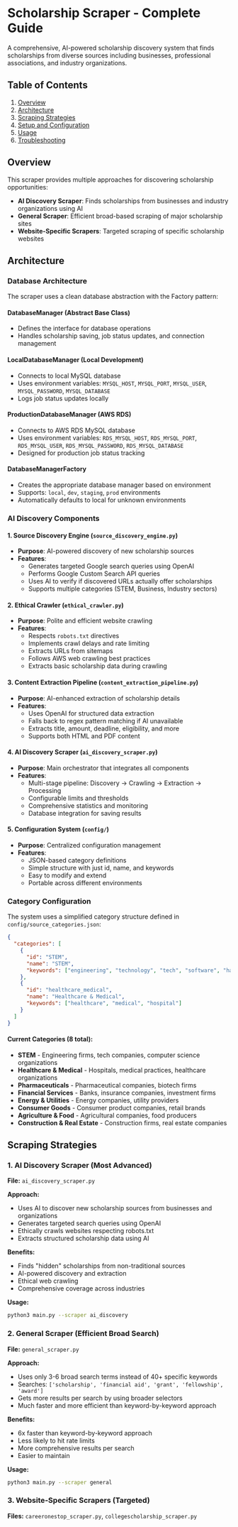 # Scholarship Scraper - Complete Guide

A comprehensive, AI-powered scholarship discovery system that finds scholarships from diverse sources including businesses, professional associations, and industry organizations.

## Table of Contents

1. [Overview](#overview)
2. [Architecture](#architecture)
3. [Scraping Strategies](#scraping-strategies)
4. [Setup and Configuration](#setup-and-configuration)
5. [Usage](#usage)
6. [Troubleshooting](#troubleshooting)

## Overview

This scraper provides multiple approaches for discovering scholarship opportunities:

- **AI Discovery Scraper**: Finds scholarships from businesses and industry organizations using AI
- **General Scraper**: Efficient broad-based scraping of major scholarship sites
- **Website-Specific Scrapers**: Targeted scraping of specific scholarship websites

## Architecture

### Database Architecture

The scraper uses a clean database abstraction with the Factory pattern:

#### **DatabaseManager** (Abstract Base Class)
- Defines the interface for database operations
- Handles scholarship saving, job status updates, and connection management

#### **LocalDatabaseManager** (Local Development)
- Connects to local MySQL database
- Uses environment variables: `MYSQL_HOST`, `MYSQL_PORT`, `MYSQL_USER`, `MYSQL_PASSWORD`, `MYSQL_DATABASE`
- Logs job status updates locally

#### **ProductionDatabaseManager** (AWS RDS)
- Connects to AWS RDS MySQL database
- Uses environment variables: `RDS_MYSQL_HOST`, `RDS_MYSQL_PORT`, `RDS_MYSQL_USER`, `RDS_MYSQL_PASSWORD`, `RDS_MYSQL_DATABASE`
- Designed for production job status tracking

#### **DatabaseManagerFactory**
- Creates the appropriate database manager based on environment
- Supports: `local`, `dev`, `staging`, `prod` environments
- Automatically defaults to local for unknown environments

### AI Discovery Components

#### 1. Source Discovery Engine (`source_discovery_engine.py`)
- **Purpose**: AI-powered discovery of new scholarship sources
- **Features**:
  - Generates targeted Google search queries using OpenAI
  - Performs Google Custom Search API queries
  - Uses AI to verify if discovered URLs actually offer scholarships
  - Supports multiple categories (STEM, Business, Industry sectors)

#### 2. Ethical Crawler (`ethical_crawler.py`)
- **Purpose**: Polite and efficient website crawling
- **Features**:
  - Respects `robots.txt` directives
  - Implements crawl delays and rate limiting
  - Extracts URLs from sitemaps
  - Follows AWS web crawling best practices
  - Extracts basic scholarship data during crawling

#### 3. Content Extraction Pipeline (`content_extraction_pipeline.py`)
- **Purpose**: AI-enhanced extraction of scholarship details
- **Features**:
  - Uses OpenAI for structured data extraction
  - Falls back to regex pattern matching if AI unavailable
  - Extracts title, amount, deadline, eligibility, and more
  - Supports both HTML and PDF content

#### 4. AI Discovery Scraper (`ai_discovery_scraper.py`)
- **Purpose**: Main orchestrator that integrates all components
- **Features**:
  - Multi-stage pipeline: Discovery → Crawling → Extraction → Processing
  - Configurable limits and thresholds
  - Comprehensive statistics and monitoring
  - Database integration for saving results

#### 5. Configuration System (`config/`)
- **Purpose**: Centralized configuration management
- **Features**:
  - JSON-based category definitions
  - Simple structure with just id, name, and keywords
  - Easy to modify and extend
  - Portable across different environments

### Category Configuration

The system uses a simplified category structure defined in `config/source_categories.json`:

```json
{
  "categories": [
    {
      "id": "STEM",
      "name": "STEM",
      "keywords": ["engineering", "technology", "tech", "software", "hardware", "computer science", "STEM"]
    },
    {
      "id": "healthcare_medical",
      "name": "Healthcare & Medical", 
      "keywords": ["healthcare", "medical", "hospital"]
    }
  ]
}
```

#### Current Categories (8 total):
- **STEM** - Engineering firms, tech companies, computer science organizations
- **Healthcare & Medical** - Hospitals, medical practices, healthcare organizations
- **Pharmaceuticals** - Pharmaceutical companies, biotech firms
- **Financial Services** - Banks, insurance companies, investment firms
- **Energy & Utilities** - Energy companies, utility providers
- **Consumer Goods** - Consumer product companies, retail brands
- **Agriculture & Food** - Agricultural companies, food producers
- **Construction & Real Estate** - Construction firms, real estate companies

## Scraping Strategies

### 1. **AI Discovery Scraper** (Most Advanced)

**File:** `ai_discovery_scraper.py`

**Approach:**
- Uses AI to discover new scholarship sources from businesses and organizations
- Generates targeted search queries using OpenAI
- Ethically crawls websites respecting robots.txt
- Extracts structured scholarship data using AI

**Benefits:**
- Finds "hidden" scholarships from non-traditional sources
- AI-powered discovery and extraction
- Ethical web crawling
- Comprehensive coverage across industries

**Usage:**
```bash
python3 main.py --scraper ai_discovery
```

### 2. **General Scraper** (Efficient Broad Search)

**File:** `general_scraper.py`

**Approach:**
- Uses only 3-6 broad search terms instead of 40+ specific keywords
- Searches: `['scholarship', 'financial aid', 'grant', 'fellowship', 'award']`
- Gets more results per search by using broader selectors
- Much faster and more efficient than keyword-by-keyword approach

**Benefits:**
- 6x faster than keyword-by-keyword approach
- Less likely to hit rate limits
- More comprehensive results per search
- Easier to maintain

**Usage:**
```bash
python3 main.py --scraper general
```

### 3. **Website-Specific Scrapers** (Targeted)

**Files:** `careeronestop_scraper.py`, `collegescholarship_scraper.py`